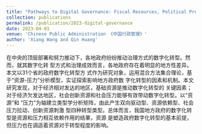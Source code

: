 ```yaml
---
title: "Pathways to Digital Governance: Fiscal Resources, Political Pressure, and Provincial Disparities (in Chinese)"
collection: publications
permalink: /publication/2023-digital-governance
date: 2023-04-01
venue: 'Chinese Public Administration 《中国行政管理》'
author: 'Xiang Wang and Qin Huang'
---
```


在中央的顶层部署和努力推动下，各地政府纷纷推动治理方式的数字化转型。然而，就其数字化转 型方式和治理成效而言，各地政府存在着明显的地方性差异。本文以31个省的政府数字化转型方 式作为研究对象，运用混合方法集合理论，基于“资源-压力”分析模型，实证探索影响地方政府数 字化转型的因素和机制。本文研究发现，对于经济相对发达的地区，基础资源是推动数字化转型的 关键因素；对于经济欠发达地区，社会创新资源和社会压力能够有效带动数字化转型。以“资源”和 “压力”为轴建立类型学分析矩阵，由此产生双向驱动型、资源依赖型、社会压力拉动、创新资源刺激 型四种转型类型。总体而言，我国地方政府的数字化转型是资源和压力相互依赖作用的结果，资源 是塑造政府数字化转型的基本前提，但压力也在调适着资源对于转型程度的影响。
